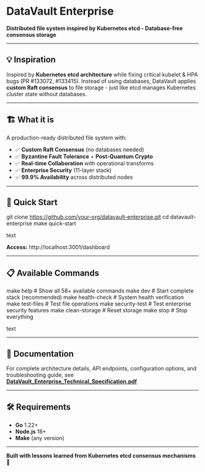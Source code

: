 # DataVault Enterprise
**Distributed file system inspired by Kubernetes etcd - Database-free consensus storage**

---

## 💡 **Inspiration**

Inspired by **Kubernetes etcd architecture** while fixing critical kubelet & HPA bugs (PR #133072, #133415). Instead of using databases, DataVault applies **custom Raft consensus** to file storage - just like etcd manages Kubernetes cluster state without databases.

---

## 🏗️ **What it is**

A production-ready distributed file system with:
- ✅ **Custom Raft Consensus** (no databases needed)
- ✅ **Byzantine Fault Tolerance** + **Post-Quantum Crypto**
- ✅ **Real-time Collaboration** with operational transforms
- ✅ **Enterprise Security** (11-layer stack)
- ✅ **99.9% Availability** across distributed nodes

---

## 🚀 **Quick Start**

git clone https://github.com/your-org/datavault-enterprise.git
cd datavault-enterprise
make quick-start

text

**Access:** http://localhost:3001/dashboard

---

## 📋 **Available Commands**
make help # Show all 58+ available commands
make dev # Start complete stack (recommended)
make health-check # System health verification
make test-files # Test file operations
make security-test # Test enterprise security features
make clean-storage # Reset storage
make stop # Stop everything

text

---

## 📄 **Documentation**

For complete architecture details, API endpoints, configuration options, and troubleshooting guide, see **[DataVault_Enterprise_Technical_Specification.pdf](./docs/DataVault_Enterprise_Technical_Specification.pdf)**

---

## 🛠️ **Requirements**

- **Go** 1.22+
- **Node.js** 18+  
- **Make** (any version)

---

**Built with lessons learned from Kubernetes etcd consensus mechanisms** 🚀
